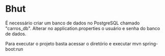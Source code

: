 # Bhut

É necessário criar um banco de dados no PostgreSQL chamado "carros_db". Alterar no application.properties o usuário e senha do banco de dados.

Para executar o projeto basta acessar o diretório e executar mvn spring-boot:run
